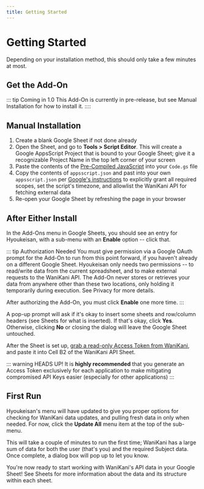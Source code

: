 ```yaml
---
title: Getting Started
---
```


# Getting Started

Depending on your installation method, this should only take a few minutes at most.

## Get the Add-On

::: tip Coming in 1.0
This Add-On is currently in pre-release, but see Manual Installation for how to install it.
::::

## Manual Installation

1. Create a blank Google Sheet if not done already
2. Open the Sheet, and go to **Tools > Script Editor**. This will create a Google AppsScript Project that is bound to your Google Sheet; give it a recognizable Project Name in the top left corner of your screen
3. Paste the contents of the [Pre-Compiled JavaScript](https://github.com/bachmacintosh/wanikani-gs/blob/main/build/index.js) into your `Code.gs` file
4. Copy the contents of `appsscript.json` and past into your own `appsscript.json` per [Google's instructions](https://developers.google.com/apps-script/concepts/scopes#setting_explicit_scopes) to explicitly grant all required scopes, set the script's timezone, and allowlist the WaniKani API for fetching external data
5. Re-open your Google Sheet by refreshing the page in your browser

## After Either Install

In the Add-Ons menu in Google Sheets, you should see an entry for Hyoukeisan, with a sub-menu with an **Enable** option -- click that.

::: tip Authorization Needed
You must give permission via a Google OAuth prompt for the Add-On to run from this point forward, if you haven't already on a different Google Sheet. Hyoukeisan only needs two permissions -- to read/write data from the current spreadsheet, and to make external requests to the WaniKani API. The Add-On never stores or retrieves your data from anywhere other than these two locations, only holding it temporarily during execution. See Privacy for more details.

After authorizing the Add-On, you must click **Enable** one more time.
:::

A pop-up prompt will ask if it's okay to insert some sheets and row/column headers (see Sheets for what is inserted). If that's okay, click **Yes**. Otherwise, clicking **No** or closing the dialog will leave the Google Sheet untouched.

After the Sheet is set up, [grab a read-only Access Token from WaniKani](https://www.wanikani.com/settings/personal_access_tokens), and paste it into Cell B2 of the WaniKani API Sheet.

::: warning HEADS UP!
It is **highly recommended** that you generate an Access Token exclusively for each application to make mitigating compromised API Keys easier (especially for other applications)
:::

## First Run

Hyoukeisan's menu will have updated to give you proper options for checking for WaniKani data updates, and pulling fresh data in only when needed. For now, click the **Update All** menu item at the top of the sub-menu.

This will take a couple of minutes to run the first time; WaniKani has a large sum of data for both the user (that's you) and the required Subject data. Once complete, a dialog box will pop up to let you know.

You're now ready to start working with WaniKani's API data in your Google Sheet! See Sheets for more information about the data and its structure within each sheet.